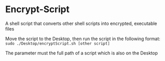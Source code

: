 # Encrypt-Script
A shell script that converts other shell scripts into encrypted, executable files

Move the script to the Desktop, then run the script in the following format: `sudo ./Desktop/encryptScript.sh [other script]`

The parameter must the full path of a script which is also on the Desktop
